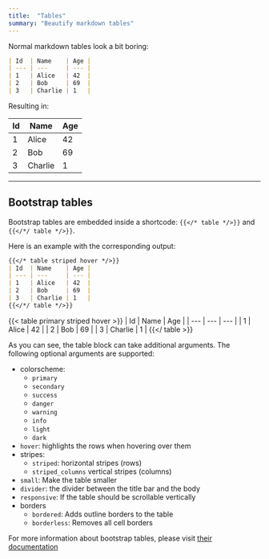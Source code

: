 ```yaml
---
title:  "Tables"
summary: "Beautify markdown tables"
---
```


Normal markdown tables look a bit boring:

```markdown
| Id  | Name    | Age |
| --- | ---     | --- |
| 1   | Alice   | 42  |
| 2   | Bob     | 69  |
| 3   | Charlie | 1   |
```

Resulting in:

| Id | Name | Age |
| --- | --- | --- |
| 1 | Alice | 42 |
| 2 | Bob | 69 |
| 3 | Charlie | 1 |

---

## Bootstrap tables
Bootstrap tables are embedded inside a shortcode: `{{</* table */>}}` and `{{</*/ table */>}}`.

Here is an example with the corresponding output:

```markdown
{{</* table striped hover */>}}
| Id  | Name    | Age |
| --- | ---     | --- |
| 1   | Alice   | 42  |
| 2   | Bob     | 69  |
| 3   | Charlie | 1   |
{{</*/ table */>}}
```

{{< table primary striped hover >}}
| Id | Name | Age |
| --- | --- | --- |
| 1 | Alice | 42 |
| 2 | Bob | 69 |
| 3 | Charlie | 1 |
{{</ table >}}

As you can see, the table block can take additional arguments.
The following optional arguments are supported:

- colorscheme:
  - `primary`
  - `secondary`
  - `success`
  - `danger`
  - `warning`
  - `info`
  - `light`
  - `dark`
- `hover`: highlights the rows when hovering over them
- stripes:
  - `striped`: horizontal stripes (rows)
  - `striped_columns` vertical stripes (columns)
- `small`: Make the table smaller
- `divider`: the divider between the title bar and the body
- `responsive`: If the table should be scrollable vertically
- borders
  - `bordered`: Adds outline borders to the table
  - `borderless`: Removes all cell borders

For more information about bootstrap tables,
please visit [their documentation](https://getbootstrap.com/docs/5.2/content/tables/)
